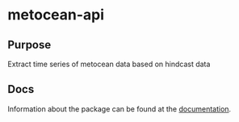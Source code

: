 # metocean-api

## Purpose
Extract time series of metocean data based on hindcast data

## Docs
Information about the package can be found at the [documentation](https://metocean-api.readthedocs.io/en/latest/index.html).

